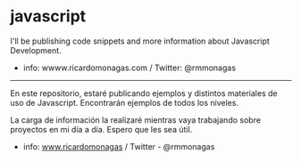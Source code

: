 javascript
==========

I'll be publishing code snippets and more information about Javascript Development. 

+ info: wwww.ricardomonagas.com / Twitter: @rmmonagas

__________________________________

En este repositorio, estaré publicando ejemplos y distintos materiales de uso de Javascript. Encontrarán ejemplos de todos los niveles.

La carga de información la realizaré mientras vaya trabajando sobre proyectos en mi día a día. Espero que les sea útil.

+ info: www.ricardomonagas / Twitter - @rmmonagas
